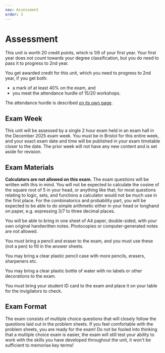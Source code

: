 ```yaml
---
nav: Assessment
order: 3
---
```


# Assessment

This unit is worth 20 credit points, which is 1/6 of your first year. Your first year does not count towards your degree classification, but you do need to pass it to progress to 2nd year.

You get awarded credit for this unit, which you need to progress to 2nd year, if you get both:
  * a mark of at least 40% on the exam, and 
  * you meet the attendance hurdle of 15/20 workshops.

The attendance hurdle is described [on its own page](attendance.md).

## Exam Week

This unit will be assessed by a single 2 hour exam held in an exam hall in the December 2025 exam week. You must be in Bristol for this entire week, and your exact exam date and time will be published in your exam timetable closer to the date.
The prior week will not have any new content and is set aside for revision.

<!-- Unlike previous years, your exams for teaching block 1 (the autumn teaching block) will be before Christmas, not afterwards. This means you get a proper break, but you will not be able to use the Christmas period for catching up on revision - you will need to be ready for your exam by mid-December. -->

<!-- However, you will get one week (2--6 December 2024) of revision time during which there will be no lectures and no new content. -->

## Exam Materials

**Calculators are not allowed on this exam.** The exam questions will be written with this in mind. You will not be expected to calculate the cosine of the square root of 5 in your head, or anything like that; for most questions relating to logic, sets, and functions a calculator would not be much use in the first place. For the combinatorics and probability part, you will be expected to be able to do simple arithmetic either in your head or longhand on paper, e.g. expressing 3/7 to three decimal places. 
<!-- If you have forgotten how to do this, you are at university now - you will need to teach yourself that part again. -->

You will be able to bring in one sheet of A4 paper, double-sided, with your own original handwritten notes. Photocopies or computer-generated notes are not allowed.

You must bring a pencil and eraser to the exam, and you must use these (not a pen) to fill in the answer sheets.

You may bring a clear plastic pencil case with more pencils, erasers, sharpeners etc.

You may bring a clear plastic bottle of water with no labels or other decorations to the exam.

You must bring your student ID card to the exam and place it on your table for the invigilators to check.

<!-- You must bring yourself to the exam, on time. We had cases in previous years where students turned up late and were refused entry, and got a zero mark as a result. -->

## Exam Format

The exam consists of multiple choice questions that will closely follow the questions laid out in the problem sheets.
If you feel comfortable with the problem sheets, you are ready for the exam!
Do not be fooled into thinking that a multiple choice exam is easier, the exam will still test your ability to work with the skills you have developed throughout the unit, it won't be sufficient to memorise key terms!

<!-- The exam will use a format that I call "rapidmark" in which you write your answers in pencil in boxes on a pre-printed answer sheet. Question formats could include, among others:

  - True/False
  - Multiple choice
  - Mark all that apply
  - Enter one or more numbers in boxes
  - Place crosses in a table
  - Draw some lines/arrows in a graph

Rapidmark means that to mark your exam, I will scan all answer sheets, code up some image recognition to automatically mark most of your exam (for example, detect whether you put a cross in the "true" or "false" box for one question), then mark the remaining question(s) by hand. _I will also visually check every single answer sheet myself, so you do not need to be worried about mistakes in the image recognition._

You must strictly observe any instructions given in the individual exam questions, such as "make _exactly one_ cross for this question"; not doing so is immedately 0 marks for the whole question.

This is not only much quicker to mark than a traditional exam, but it is also more objective and fairer in some respects, and it gives me detailed statistics to see how well students did on each topic at no extra cost.

There will not be questions where you are asked to write full English sentences or proofs, or to "show your workings". Indeed there is no way to get any partial marks for workings: your answer to a question is either correct, or incorrect.

You will have three in-class tests where, among other things, you can practice answering in the rapidmark format. These tests do not count towards your grade for the unit (but taking part does count towards the attendance hurdle). -->
